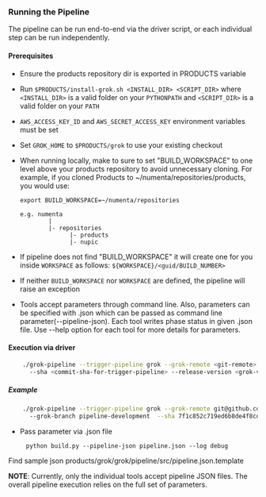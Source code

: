 ### Running the Pipeline
The pipeline can be run end-to-end via the driver script, or each individual step can be run independently.

#### Prerequisites
- Ensure the products repository dir is exported in PRODUCTS variable
- Run `$PRODUCTS/install-grok.sh <INSTALL_DIR> <SCRIPT_DIR>` where `<INSTALL_DIR>` is a valid folder on your `PYTHONPATH` and `<SCRIPT_DIR>` is a valid folder on your `PATH`
- `AWS_ACCESS_KEY_ID` and `AWS_SECRET_ACCESS_KEY` environment variables must be set
- Set `GROK_HOME` to `$PRODUCTS/grok` to use your existing checkout
- When running locally, make to sure to set "BUILD_WORKSPACE" to one level above your
  products repository to avoid unnecessary cloning.  For example, if you cloned Products to ~/numenta/repositories/products, you would use:

    `export BUILD_WORKSPACE=~/numenta/repositories`
    ```
    e.g. numenta
            |
            |- repositories
                  |- products
                  |- nupic
    ```
- If pipeline does not find "BUILD_WORKSPACE" it will create one for you inside `WORKSPACE` as follows:
  `${WORKSPACE}/<guid/BUILD_NUMBER>`
- If neither `BUILD_WORKSPACE` nor `WORKSPACE` are defined, the pipeline will raise an exception
- Tools accept parameters through command line. Also, parameters can be specified with .json which can be passed as command line parameter(--pipeline-json). Each tool writes phase status in given .json file. Use --help option for each tool for more details for parameters.


#### Execution via driver
```bash
    ./grok-pipeline --trigger-pipeline grok --grok-remote <git-remote> --grok-branch <branch-name>
      --sha <commit-sha-for-trigger-pipeline> --release-version <grok-version-number> --log <log-level>
```
##### Example
```bash
    ./grok-pipeline --trigger-pipeline grok --grok-remote git@github.com:<github_username>/applications.git
      --grok-branch pipeline-development  --sha 7f1c852c719ed6b8de4f8cda42f3e9a583564066 --release-version 1.0 --log debug
```
- Pass parameter via .json file
```
     python build.py --pipeline-json pipeline.json --log debug
```
  Find sample json products/grok/grok/pipeline/src/pipeline.json.template

  **NOTE**: Currently, only the individual tools accept pipeline JSON files.  The overall pipeline execution relies on the full set of parameters.

